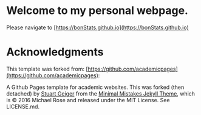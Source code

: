 # Welcome to my personal webpage. 
Please navigate to [https://bonStats.github.io](https://bonStats.github.io)

# Acknowledgments
This template was forked from: [https://github.com/academicpages](https://github.com/academicpages):

A Github Pages template for academic websites. This was forked (then detached) by [Stuart Geiger](https://github.com/staeiou) from the [Minimal Mistakes Jekyll Theme](https://mmistakes.github.io/minimal-mistakes/), which is © 2016 Michael Rose and released under the MIT License. See LICENSE.md.
